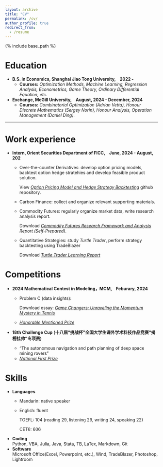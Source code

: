```yaml
---
layout: archive
title: "CV"
permalink: /cv/
author_profile: true
redirect_from:
  - /resume
---
```


{% include base_path %}

Education
======
* **B.S. in Economics, Shanghai Jiao Tong University, &ensp; 2022 -**
  * **Courses:** _Optimization Methods, Machine Learning, Regression Analysis, Econometrics, Game Theory, Ordinary Differential Equation, etc._
* **Exchange, McGill University, &ensp; August, 2024 - December, 2024**
  * **Courses:** _Combinatorial Optimization (Adrian Vetta), Honour Discrete Mathematics (Sergey Norin), Honour Analysis, Operation Management (Daniel Ding)._

---

Work experience
======
* **Intern, Orient Securities Department of FICC, &ensp; June, 2024 - August, 202**
  * Over-the-counter Derivatives: develop option pricing models, backtest option hedge stratehies and develop feasible product solution.

    View [_Option Pricing Model and Hedge Strategy Backtesting_](https://github.com/Sheng-Cheng-2004/Option-Hedge-Backtesting) github repository.
    
  * Carbon Finance: collect and organize relevant supporting materials.
  * Commodity Futures: regularly organize market data, write research analysis report.
 
    Download [_Commodity Futures Research Framework and Analysis Report (Self-Prepared)_](https://Sheng-Cheng-2004.github.io/files/每周小结8.12（补充豆粕）.pdf).
    
  * Quantitative Strategies: study _Turtle Trader_, perform strategy backtesting using TradeBlazer
    
    Download [_Turtle Trader Learning Report_](https://Sheng-Cheng-2004.github.io/files/海龟交易法学习笔记（补充净值曲线和优化）.pdf)

Competitions
======
* **2024 Mathematical Contest in Modeling，MCM, &ensp; Feburary, 2024**
  * Problem C (data insights):

    Download essay: [_Game Changers: Unraveling the Momentum Mystery in Tennis_](http://Sheng-Cheng-2004.github.io/files/mcm_thesis.pdf)
  
  * [_Honorable Mentioned Prize_](http://Sheng-Cheng-2004.github.io/files/H_prize.pdf)
 
* **18th Challenge Cup (十八届“挑战杯”全国大学生课外学术科技作品竞赛“揭榜挂帅”专项赛)**
  * “The autonomous navigation and path planning of deep space mining rovers”
  * [_National First Prize_](http://Sheng-Cheng-2004.github.io/files/challenge.pdf)

Skills
======
* **Languages**
  * Mandarin: native speaker
  * English: fluent
    
    TOEFL: 104 (reading 29, listening 29, writing 24, speaking 22)
    
    CET6: 606
* **Coding**  
  Python, VBA, Julia, Java, Stata, TB, LaTex, Markdown, Git
* **Software**  
  Microsoft Office(Excel, Powerpoint, etc.), Wind, TradeBlazer, Photoshop, Lightroom



